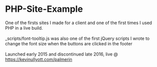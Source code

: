 # PHP-Site-Example
One of the firsts sites I made for a client and one of the first times I used PHP in a live build. <br> <br>
_scripts/font-tooltip.js was also one of the first jQuery scripts I wrote to change the font size when the buttons are clicked in the footer <br> <br>
Launched early 2015 and discontinued late 2016, live @ <a href="https://kevinullyott.com/palmerin" target="_blank">https://kevinullyott.com/palmerin</a>
